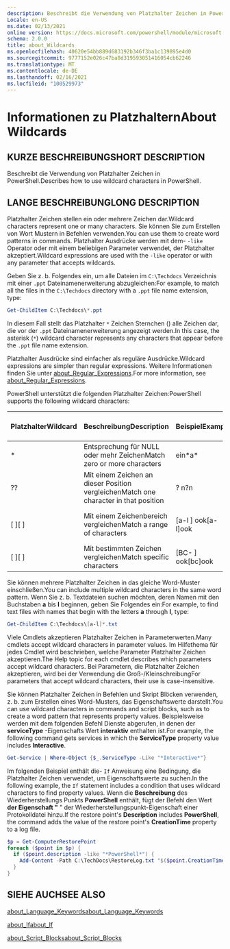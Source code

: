 ```yaml
---
description: Beschreibt die Verwendung von Platzhalter Zeichen in PowerShell.
Locale: en-US
ms.date: 02/13/2021
online version: https://docs.microsoft.com/powershell/module/microsoft.powershell.core/about/about_wildcards?view=powershell-7.2&WT.mc_id=ps-gethelp
schema: 2.0.0
title: about_Wildcards
ms.openlocfilehash: 40620e54bb889d683192b346f3ba1c139895e4d0
ms.sourcegitcommit: 9777152e026c47ba8d319593051416054cb62246
ms.translationtype: MT
ms.contentlocale: de-DE
ms.lasthandoff: 02/16/2021
ms.locfileid: "100529973"
---
```

# <a name="about-wildcards"></a><span data-ttu-id="6f259-103">Informationen zu Platzhaltern</span><span class="sxs-lookup"><span data-stu-id="6f259-103">About Wildcards</span></span>

## <a name="short-description"></a><span data-ttu-id="6f259-104">KURZE BESCHREIBUNG</span><span class="sxs-lookup"><span data-stu-id="6f259-104">SHORT DESCRIPTION</span></span>

<span data-ttu-id="6f259-105">Beschreibt die Verwendung von Platzhalter Zeichen in PowerShell.</span><span class="sxs-lookup"><span data-stu-id="6f259-105">Describes how to use wildcard characters in PowerShell.</span></span>

## <a name="long-description"></a><span data-ttu-id="6f259-106">LANGE BESCHREIBUNG</span><span class="sxs-lookup"><span data-stu-id="6f259-106">LONG DESCRIPTION</span></span>

<span data-ttu-id="6f259-107">Platzhalter Zeichen stellen ein oder mehrere Zeichen dar.</span><span class="sxs-lookup"><span data-stu-id="6f259-107">Wildcard characters represent one or many characters.</span></span> <span data-ttu-id="6f259-108">Sie können Sie zum Erstellen von Wort Mustern in Befehlen verwenden.</span><span class="sxs-lookup"><span data-stu-id="6f259-108">You can use them to create word patterns in commands.</span></span> <span data-ttu-id="6f259-109">Platzhalter Ausdrücke werden mit dem- `-like` Operator oder mit einem beliebigen Parameter verwendet, der Platzhalter akzeptiert.</span><span class="sxs-lookup"><span data-stu-id="6f259-109">Wildcard expressions are used with the `-like` operator or with any parameter that accepts wildcards.</span></span>

<span data-ttu-id="6f259-110">Geben Sie z. b. Folgendes ein, um alle Dateien im `C:\Techdocs` Verzeichnis mit einer `.ppt` Dateinamenerweiterung abzugleichen:</span><span class="sxs-lookup"><span data-stu-id="6f259-110">For example, to match all the files in the `C:\Techdocs` directory with a `.ppt` file name extension, type:</span></span>

```powershell
Get-ChildItem C:\Techdocs\*.ppt
```

<span data-ttu-id="6f259-111">In diesem Fall stellt das Platzhalter `*` Zeichen Sternchen () alle Zeichen dar, die vor der `.ppt` Dateinamenerweiterung angezeigt werden.</span><span class="sxs-lookup"><span data-stu-id="6f259-111">In this case, the asterisk (`*`) wildcard character represents any characters that appear before the `.ppt` file name extension.</span></span>

<span data-ttu-id="6f259-112">Platzhalter Ausdrücke sind einfacher als reguläre Ausdrücke.</span><span class="sxs-lookup"><span data-stu-id="6f259-112">Wildcard expressions are simpler than regular expressions.</span></span> <span data-ttu-id="6f259-113">Weitere Informationen finden Sie unter [about_Regular_Expressions](./about_Regular_Expressions.md).</span><span class="sxs-lookup"><span data-stu-id="6f259-113">For more information, see [about_Regular_Expressions](./about_Regular_Expressions.md).</span></span>

<span data-ttu-id="6f259-114">PowerShell unterstützt die folgenden Platzhalter Zeichen:</span><span class="sxs-lookup"><span data-stu-id="6f259-114">PowerShell supports the following wildcard characters:</span></span>

|<span data-ttu-id="6f259-115">Platzhalter</span><span class="sxs-lookup"><span data-stu-id="6f259-115">Wildcard</span></span>|<span data-ttu-id="6f259-116">Beschreibung</span><span class="sxs-lookup"><span data-stu-id="6f259-116">Description</span></span>               |<span data-ttu-id="6f259-117">Beispiel</span><span class="sxs-lookup"><span data-stu-id="6f259-117">Example</span></span> |<span data-ttu-id="6f259-118">Match</span><span class="sxs-lookup"><span data-stu-id="6f259-118">Match</span></span>        |<span data-ttu-id="6f259-119">Keine Entsprechung</span><span class="sxs-lookup"><span data-stu-id="6f259-119">No Match</span></span>|
|--------|--------------------------|--------|-------------|--------|
|\*      |<span data-ttu-id="6f259-120">Entsprechung für NULL oder mehr Zeichen</span><span class="sxs-lookup"><span data-stu-id="6f259-120">Match zero or more characters</span></span> | <span data-ttu-id="6f259-121">ein\*</span><span class="sxs-lookup"><span data-stu-id="6f259-121">a\*</span></span>  | <span data-ttu-id="6f259-122">AA, AG, Apple</span><span class="sxs-lookup"><span data-stu-id="6f259-122">aA, ag, Apple</span></span> | <span data-ttu-id="6f259-123">Bananen</span><span class="sxs-lookup"><span data-stu-id="6f259-123">banana</span></span> |
|<span data-ttu-id="6f259-124">?</span><span class="sxs-lookup"><span data-stu-id="6f259-124">?</span></span>       |<span data-ttu-id="6f259-125">Mit einem Zeichen an dieser Position vergleichen</span><span class="sxs-lookup"><span data-stu-id="6f259-125">Match one character in that position</span></span> | <span data-ttu-id="6f259-126">? n</span><span class="sxs-lookup"><span data-stu-id="6f259-126">?n</span></span> | <span data-ttu-id="6f259-127">ein, in, ein</span><span class="sxs-lookup"><span data-stu-id="6f259-127">an, in, on</span></span> | <span data-ttu-id="6f259-128">an</span><span class="sxs-lookup"><span data-stu-id="6f259-128">ran</span></span> |
|<span data-ttu-id="6f259-129">\[ \]</span><span class="sxs-lookup"><span data-stu-id="6f259-129">\[ \]</span></span>   |<span data-ttu-id="6f259-130">Mit einem Zeichenbereich vergleichen</span><span class="sxs-lookup"><span data-stu-id="6f259-130">Match a range of characters</span></span> | <span data-ttu-id="6f259-131">\[a-l \] ook</span><span class="sxs-lookup"><span data-stu-id="6f259-131">\[a-l\]ook</span></span> | <span data-ttu-id="6f259-132">Buch, Kochen, ansehen</span><span class="sxs-lookup"><span data-stu-id="6f259-132">book, cook, look</span></span> | <span data-ttu-id="6f259-133">dauerte</span><span class="sxs-lookup"><span data-stu-id="6f259-133">took</span></span> |
|<span data-ttu-id="6f259-134">\[ \]</span><span class="sxs-lookup"><span data-stu-id="6f259-134">\[ \]</span></span>   |<span data-ttu-id="6f259-135">Mit bestimmten Zeichen vergleichen</span><span class="sxs-lookup"><span data-stu-id="6f259-135">Match specific characters</span></span> | <span data-ttu-id="6f259-136">\[BC- \] ook</span><span class="sxs-lookup"><span data-stu-id="6f259-136">\[bc\]ook</span></span> | <span data-ttu-id="6f259-137">Buch, Kochen</span><span class="sxs-lookup"><span data-stu-id="6f259-137">book, cook</span></span> | <span data-ttu-id="6f259-138">Schließen</span><span class="sxs-lookup"><span data-stu-id="6f259-138">hook</span></span> |

<span data-ttu-id="6f259-139">Sie können mehrere Platzhalter Zeichen in das gleiche Word-Muster einschließen.</span><span class="sxs-lookup"><span data-stu-id="6f259-139">You can include multiple wildcard characters in the same word pattern.</span></span> <span data-ttu-id="6f259-140">Wenn Sie z. b. Textdateien suchen möchten, deren Namen mit den Buchstaben **a** bis **l** beginnen, geben Sie Folgendes ein:</span><span class="sxs-lookup"><span data-stu-id="6f259-140">For example, to find text files with names that begin with the letters **a** through **l**, type:</span></span>

```powershell
Get-ChildItem C:\Techdocs\[a-l]*.txt
```

<span data-ttu-id="6f259-141">Viele Cmdlets akzeptieren Platzhalter Zeichen in Parameterwerten.</span><span class="sxs-lookup"><span data-stu-id="6f259-141">Many cmdlets accept wildcard characters in parameter values.</span></span> <span data-ttu-id="6f259-142">Im Hilfethema für jedes Cmdlet wird beschrieben, welche Parameter Platzhalter Zeichen akzeptieren.</span><span class="sxs-lookup"><span data-stu-id="6f259-142">The Help topic for each cmdlet describes which parameters accept wildcard characters.</span></span> <span data-ttu-id="6f259-143">Bei Parametern, die Platzhalter Zeichen akzeptieren, wird bei der Verwendung die Groß-/Kleinschreibung</span><span class="sxs-lookup"><span data-stu-id="6f259-143">For parameters that accept wildcard characters, their use is case-insensitive.</span></span>

<span data-ttu-id="6f259-144">Sie können Platzhalter Zeichen in Befehlen und Skript Blöcken verwenden, z. b. zum Erstellen eines Word-Musters, das Eigenschaftswerte darstellt.</span><span class="sxs-lookup"><span data-stu-id="6f259-144">You can use wildcard characters in commands and script blocks, such as to create a word pattern that represents property values.</span></span> <span data-ttu-id="6f259-145">Beispielsweise werden mit dem folgenden Befehl Dienste abgerufen, in denen der **serviceType** -Eigenschafts Wert **interaktiv** enthalten ist.</span><span class="sxs-lookup"><span data-stu-id="6f259-145">For example, the following command gets services in which the **ServiceType** property value includes **Interactive**.</span></span>

```powershell
Get-Service | Where-Object {$_.ServiceType -Like "*Interactive*"}
```

<span data-ttu-id="6f259-146">Im folgenden Beispiel enthält die- `If` Anweisung eine Bedingung, die Platzhalter Zeichen verwendet, um Eigenschaftswerte zu suchen.</span><span class="sxs-lookup"><span data-stu-id="6f259-146">In the following example, the `If` statement includes a condition that uses wildcard characters to find property values.</span></span> <span data-ttu-id="6f259-147">Wenn die **Beschreibung** des Wiederherstellungs Punkts **PowerShell** enthält, fügt der Befehl den Wert **der Eigenschaft "** " der Wiederherstellungspunkt-Eigenschaft einer Protokolldatei hinzu.</span><span class="sxs-lookup"><span data-stu-id="6f259-147">If the restore point's **Description** includes **PowerShell**, the command adds the value of the restore point's **CreationTime** property to a log file.</span></span>

```powershell
$p = Get-ComputerRestorePoint
foreach ($point in $p) {
  if ($point.description -like "*PowerShell*") {
    Add-Content -Path C:\TechDocs\RestoreLog.txt "$($point.CreationTime)"
  }
}
```

## <a name="see-also"></a><span data-ttu-id="6f259-148">SIEHE AUCH</span><span class="sxs-lookup"><span data-stu-id="6f259-148">SEE ALSO</span></span>

[<span data-ttu-id="6f259-149">about_Language_Keywords</span><span class="sxs-lookup"><span data-stu-id="6f259-149">about_Language_Keywords</span></span>](about_Language_Keywords.md)

[<span data-ttu-id="6f259-150">about_If</span><span class="sxs-lookup"><span data-stu-id="6f259-150">about_If</span></span>](about_If.md)

[<span data-ttu-id="6f259-151">about_Script_Blocks</span><span class="sxs-lookup"><span data-stu-id="6f259-151">about_Script_Blocks</span></span>](about_Script_Blocks.md)

